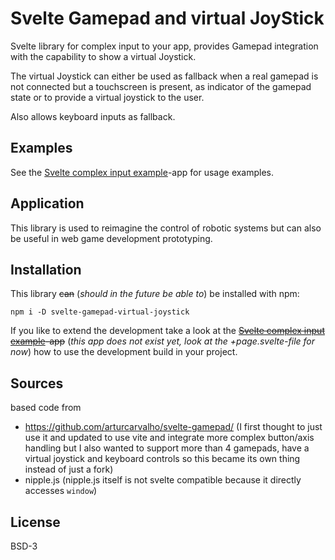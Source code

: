 # Svelte Gamepad and virtual JoyStick
Svelte library for complex input to your app, provides Gamepad integration with the capability to show a virtual Joystick.

The virtual Joystick can either be used as fallback when a real gamepad is not connected but a touchscreen is present, as indicator of the gamepad state or to provide a virtual joystick to the user.

Also allows keyboard inputs as fallback.

## Examples
See the [Svelte complex input example](../svelte-complex-input-example)-app for usage examples.

## Application
This library is used to reimagine the control of robotic systems but can also be useful in web game development prototyping.

## Installation
This library ~~can~~ (_should in the future be able to_) be installed with npm:
```
npm i -D svelte-gamepad-virtual-joystick
```
If you like to extend the development take a look at the ~~[Svelte complex input example](../svelte-complex-input-example)-app~~ (_this app does not exist yet, look at the +page.svelte-file for now_) how to use the development build in your project.

## Sources
based code from
 - https://github.com/arturcarvalho/svelte-gamepad/ (I first thought to just use it and updated to use vite and integrate more complex button/axis handling but I also wanted to support more than 4 gamepads, have a virtual joystick and keyboard controls so this became its own thing instead of just a fork)
 - nipple.js (nipple.js itself is not svelte compatible because it directly accesses `window`)


## License
BSD-3